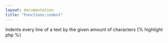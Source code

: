 ```yaml
---
layout: documentation
title: "Functions:indent"
---
```


Indents every line of a text by the given amount of characters
{% highlight php %}
<?php
indent(string $value, [ int $by = 4, [ string $char = ' ' ]])
{% endhighlight %}

* **value**: the string to indent
* **by**: how many characters should be inserted before each line
* **char**: the character(s) to insert

##Example
{% highlight smarty %}
baseline
{indent "foo bar baz
qux and then what was it
again? quux quuux and so on I think"}
{% endhighlight %}

##Output
{% highlight text %}
baseline
    foo bar baz
    qux and then what was it
    again? quux quuux and so on I think
{% endhighlight %}